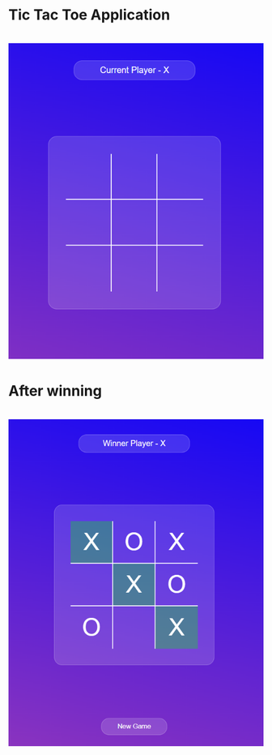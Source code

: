 # Tic Tac Toe Application <br/>
# ![alt text](./assets/image.png)
# After winning <br/>
# ![alt text](./assets/image1.png)